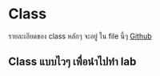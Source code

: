 # Class 

รายละเอียดของ class หลักๆ จะอยู่ ใน file นี้ๆ [Github](https://github.com/Saifa36622/FIBO_LAB/blob/main/exlain_lab3/explain_basic_header_and_class.md)

## Class แบบไวๆ เพื่อนำไปทำ lab 


